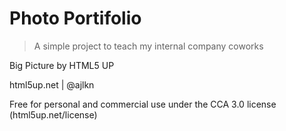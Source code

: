 # Photo Portifolio

> A simple project to teach my internal company coworks

Big Picture by HTML5 UP

html5up.net | @ajlkn

Free for personal and commercial use under the CCA 3.0 license (html5up.net/license)
